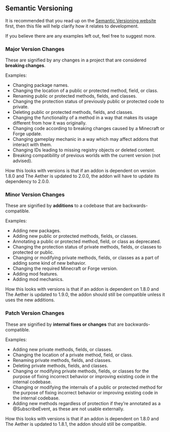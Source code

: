 ## Semantic Versioning
It is recommended that you read up on the [Semantic Versioning website](https://semver.org/) first, then this file will help clarify how it relates to development.

If you believe there are any examples left out, feel free to suggest more.

### Major Version Changes
These are signified by any changes in a project that are considered **breaking changes**.

Examples:
- Changing package names.
- Changing the location of a public or protected method, field, or class.
- Renaming public or protected methods, fields, and classes.
- Changing the protection status of previously public or protected code to private.
- Deleting public or protected methods, fields, and classes.
- Changing the functionality of a method in a way that makes its usage different from how it was originally.
- Changing code according to breaking changes caused by a Minecraft or Forge update.
- Changing gameplay mechanic in a way which may affect addons that interact with them.
- Changing IDs leading to missing registry objects or deleted content.
- Breaking compatibility of previous worlds with the current version (not advised).

How this looks with versions is that if an addon is dependent on version 1.8.0 and The Aether is updated to 2.0.0, the addon will have to update its dependency to 2.0.0.

### Minor Version Changes
These are signified by **additions** to a codebase that are backwards-compatible.

Examples:
- Adding new packages.
- Adding new public or protected methods, fields, or classes.
- Annotating a public or protected method, field, or class as deprecated.
- Changing the protection status of private methods, fields, or classes to protected or public.
- Changing or modifying private methods, fields, or classes as a part of adding some kind of new behavior.
- Changing the required Minecraft or Forge version.
- Adding mod features.
- Adding mod mechanics.

How this looks with versions is that if an addon is dependent on 1.8.0 and The Aether is updated to 1.9.0, the addon should still be compatible unless it uses the new additions.

### Patch Version Changes
These are signified by **internal fixes or changes** that are backwards-compatible.

Examples:
- Adding new private methods, fields, or classes.
- Changing the location of a private method, field, or class.
- Renaming private methods, fields, and classes.
- Deleting private methods, fields, and classes.
- Changing or modifying private methods, fields, or classes for the purpose of fixing incorrect behavior or improving existing code in the internal codebase.
- Changing or modifying the internals of a public or protected method for the purpose of fixing incorrect behavior or improving existing code in the internal codebase.
- Adding new methods regardless of protection if they’re annotated as a @SubscribeEvent, as these are not usable externally.

How this looks with versions is that if an addon is dependent on 1.8.0 and The Aether is updated to 1.8.1, the addon should still be compatible.